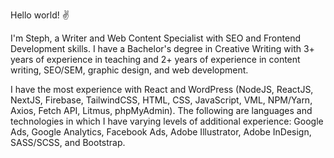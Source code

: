 Hello world! :v:

I'm Steph, a Writer and Web Content Specialist with SEO and Frontend Development skills. I have a Bachelor's degree in Creative Writing with 3+ years of experience in teaching and 2+ years of experience in content writing, SEO/SEM, graphic design, and web development.

I have the most experience with React and WordPress (NodeJS, ReactJS, NextJS, Firebase, TailwindCSS, HTML, CSS, JavaScript, VML, NPM/Yarn, Axios, Fetch API, Litmus, phpMyAdmin). The following are languages and technologies in which I have varying levels of additional experience: Google Ads, Google Analytics, Facebook Ads, Adobe Illustrator, Adobe InDesign, SASS/SCSS, and Bootstrap.
